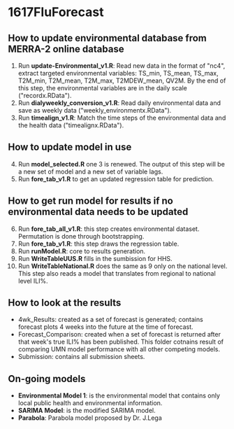 # 1617FluForecast
## How to update environmental database from MERRA-2 online database
1. Run **update-Environmental_v1.R**: Read new data in the format of "nc4", extract targeted environmental variables: TS_min, TS_mean, TS_max, T2M_min, T2M_mean, T2M_max, T2MDEW_mean, QV2M. By the end of this step, the environmental variables are in the daily scale ("recordx.RData").
2. Run **dialyweekly_conversion_v1.R**: Read daily environmental data and save as weekly data ("weekly_environmentx.RData").
3. Run **timealign_v1.R**: Match the time steps of the environmental data and the health data ("timealignx.RData").

## How to update model in use
4. Run **model_selected.R** one 3 is renewed. The output of this step will be a new set of model and a new set of variable lags.
5. Run **fore_tab_v1.R** to get an updated regression table for prediction.

## How to get run model for results if no environmental data needs to be updated
6. Run **fore_tab_all_v1.R**: this step creates environmental dataset. Permutation is done through bootstrapping.
7. Run **fore_tab_v1.R**: this step draws the regression table.
8. Run **runModel.R**: core to results generation.
9. Run **WriteTableUUS.R** fills in the sumbission for HHS.
10. Run **WriteTableNational.R** does the same as 9 only on the national level. This step also reads a model that translates from regional to national level ILI\%.

## How to look at the results
* 4wk_Results: created as a set of forecast is generated; contains forecast plots 4 weeks into the future at the time of forecast.
* Forecast_Comparison: created when a set of forecast is returned after that week's true ILI\% has been published. This folder cotnains result of comparing UMN model performance with all other competing models. 
* Submission: contains all submission sheets.

## On-going models
* **Environmental Model 1**: is the environmental model that contains only local public health and environmental information.
* **SARIMA Model**: is the modified SARIMA model.
* **Parabola**: Parabola model proposed by Dr. J.Lega
